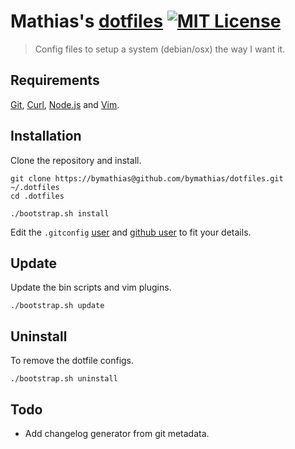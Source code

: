 # Mathias's [dotfiles][home-url] [![MIT License][license-badge]][license-url]

> Config files to setup a system (debian/osx) the way I want it.

## Requirements

[Git][git-url], [Curl][curl-url], [Node.js][nodejs-url] and [Vim][vim-url].

## Installation

Clone the repository and install.

    git clone https://bymathias@github.com/bymathias/dotfiles.git ~/.dotfiles
    cd .dotfiles

    ./bootstrap.sh install

Edit the `.gitconfig` [user](https://github.com/bymathias/dotfiles/blob/master/git/.gitconfig#L1) and [github user](https://github.com/bymathias/dotfiles/blob/master/git/.gitconfig#L23) to fit your details.

## Update

Update the bin scripts and vim plugins.

    ./bootstrap.sh update

## Uninstall

To remove the dotfile configs.

    ./bootstrap.sh uninstall

## Todo

- Add changelog generator from git metadata.


<!-- Link Labels -->

[home-url]: https://github.com/bymathias/dotfiles

[license-badge]: http://img.shields.io/badge/license-MIT-blue.svg?style=flat-square
[license-url]:   https://github.com/bymathias/dotfiles/blob/master/LICENSE.md

[git-url]:    http://git-scm.com
[curl-url]:   http://curl.haxx.se
[nodejs-url]: https://nodejs.org
[vim-url]:    http://www.vim.org
